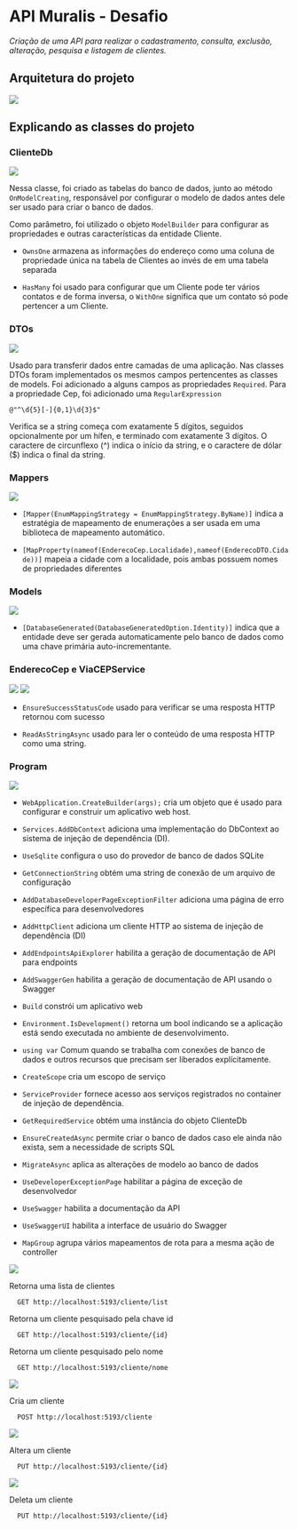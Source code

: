 # API Muralis - Desafio

_Criação de uma API para realizar o cadastramento, consulta, exclusão, alteração, pesquisa e listagem de clientes._

## Arquitetura do projeto
![](./imagens/arquitetura.jpg)

## Explicando as classes do projeto

### ClienteDb
![](./imagens/clienteDb.jpg)

Nessa classe, foi criado as tabelas do banco de dados, junto ao método `OnModelCreating`, responsável por configurar o modelo de dados antes dele ser usado para criar o banco de dados. 

Como parâmetro, foi utilizado o objeto `ModelBuilder` para configurar as propriedades e outras características da entidade Cliente.

* `OwnsOne` armazena as informações do endereço como uma coluna de propriedade única na tabela de Clientes ao invés de em uma tabela separada

* `HasMany` foi usado para configurar que um Cliente pode ter vários contatos e de forma inversa, o `WithOne` significa que um contato só pode pertencer a um Cliente.


### DTOs

![](./imagens/DTOs.jpeg)

Usado para transferir dados entre camadas de uma aplicação. 
Nas classes DTOs foram implementados os mesmos campos pertencentes as classes de models. Foi adicionado a alguns campos as propriedades `Required`. Para a propriedade Cep, foi adicionado uma `RegularExpression` 

```
@"^\d{5}[-]{0,1}\d{3}$" 
```
Verifica se a string começa com exatamente 5 dígitos, seguidos opcionalmente por um hífen, e terminado com exatamente 3 dígitos. O caractere de circunflexo (^) indica o início da string, e o caractere de dólar ($) indica o final da string.

### Mappers

![](./imagens/mapper.jpg)

* `[Mapper(EnumMappingStrategy = EnumMappingStrategy.ByName)]` indica a estratégia de mapeamento de enumerações a ser usada em uma biblioteca de mapeamento automático. 

* `[MapProperty(nameof(EnderecoCep.Localidade),nameof(EnderecoDTO.Cidade))]` mapeia a cidade com a localidade, pois ambas possuem nomes de propriedades diferentes

### Models

![](./imagens/models.jpeg)

* `[DatabaseGenerated(DatabaseGeneratedOption.Identity)]` indica que a entidade deve ser gerada automaticamente pelo banco de dados como uma chave primária auto-incrementante.

### EnderecoCep e ViaCEPService

![](./imagens/enderecoCep.jpg)
![](./imagens/viaCep.jpg)

* `EnsureSuccessStatusCode` usado para verificar se uma resposta HTTP retornou com sucesso 

* `ReadAsStringAsync` usado para ler o conteúdo de uma resposta HTTP como uma string.

### Program

![](./imagens/builder.jpg)

* `WebApplication.CreateBuilder(args);` cria um objeto que é usado para configurar e construir um aplicativo web host. 

* `Services.AddDbContext` adiciona uma implementação do DbContext ao sistema de injeção de dependência (DI).

* `UseSqlite` configura o uso do provedor de banco de dados SQLite

* `GetConnectionString` obtém uma string de conexão de um arquivo de configuração

* `AddDatabaseDeveloperPageExceptionFilter` adiciona uma página de erro específica para desenvolvedores

* `AddHttpClient` adiciona um cliente HTTP ao sistema de injeção de dependência (DI) 

* `AddEndpointsApiExplorer` habilita a geração de documentação de API para endpoints 

* `AddSwaggerGen` habilita a geração de documentação de API usando o Swagger

* `Build` constrói um aplicativo web

* `Environment.IsDevelopment()` retorna um bool indicando se a aplicação está sendo executada no ambiente de desenvolvimento. 

* `using var` Comum quando se trabalha com conexões de banco de dados e outros recursos que precisam ser liberados explícitamente. 

* `CreateScope` cria um escopo de serviço 

* `ServiceProvider` fornece acesso aos serviços registrados no container de injeção de dependência. 

* `GetRequiredService` obtém uma instância do objeto ClienteDb

* `EnsureCreatedAsync` permite criar o banco de dados caso ele ainda não exista, sem a necessidade de scripts SQL 

* `MigrateAsync` aplica as alterações de modelo ao banco de dados

* `UseDeveloperExceptionPage` habilitar a página de exceção de desenvolvedor

* `UseSwagger` habilita a documentação da API

* `UseSwaggerUI` habilita a interface de usuário do Swagger 

* `MapGroup` agrupa vários mapeamentos de rota para a mesma ação de controller



![](./imagens/get.jpg)

Retorna uma lista de clientes 
```http
  GET http://localhost:5193/cliente/list
```

Retorna um cliente pesquisado pela chave id
```http
  GET http://localhost:5193/cliente/{id}
```

Retorna um cliente pesquisado pelo nome
```http
  GET http://localhost:5193/cliente/nome
```



![](./imagens/post.jpg)

Cria um cliente
```http
  POST http://localhost:5193/cliente
```



![](./imagens/put.jpg)

Altera um cliente
```http
  PUT http://localhost:5193/cliente/{id}
```



![](./imagens/delete.jpg)

Deleta um cliente
```http
  PUT http://localhost:5193/cliente/{id}
```

